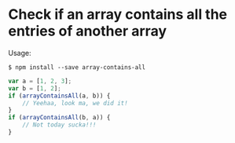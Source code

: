 # Check if an array contains all the entries of another array

Usage:

```
$ npm install --save array-contains-all
```

```javascript
var a = [1, 2, 3];
var b = [1, 2];
if (arrayContainsAll(a, b)) {
	// Yeehaa, look ma, we did it!
}
if (arrayContainsAll(b, a)) {
	// Not today sucka!!!
}
```
